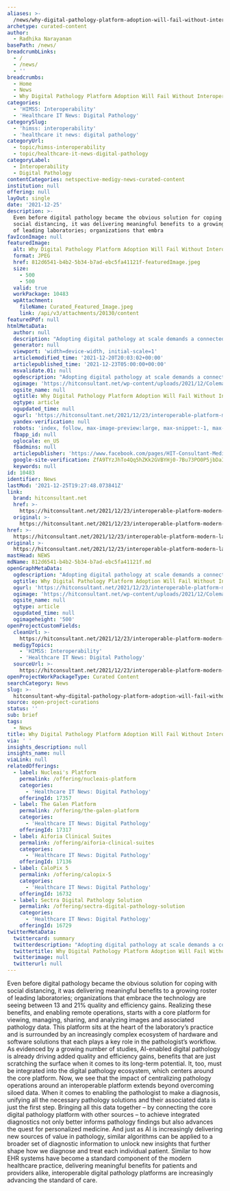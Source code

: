 ```yaml
---
aliases: >-
  /news/why-digital-pathology-platform-adoption-will-fail-without-interoperability
archetype: curated-content
author:
  - Radhika Narayanan
basePath: /news/
breadcrumbLinks:
  - /
  - /news/
  - ''
breadcrumbs:
  - Home
  - News
  - Why Digital Pathology Platform Adoption Will Fail Without Interoperability?
categories:
  - 'HIMSS: Interoperability'
  - 'Healthcare IT News: Digital Pathology'
categorySlug:
  - 'himss: interoperability'
  - 'healthcare it news: digital pathology'
categoryUrl:
  - topic/himss-interoperability
  - topic/healthcare-it-news-digital-pathology
categoryLabel:
  - Interoperability
  - Digital Pathology
contentCategories: netspective-medigy-news-curated-content
institution: null
offering: null
layOut: single
date: '2021-12-25'
description: >-
  Even before digital pathology became the obvious solution for coping with
  social distancing, it was delivering meaningful benefits to a growing roster
  of leading laboratories; organizations that embra
favIconImage: null
featuredImage:
  alt: Why Digital Pathology Platform Adoption Will Fail Without Interoperability?
  format: JPEG
  href: 812d6541-b4b2-5b34-b7ad-ebc5fa41121f-featuredImage.jpeg
  size:
    - 500
    - 500
  valid: true
  workPackage: 10483
  wpAttachment:
    fileName: Curated_Featured_Image.jpeg
    link: /api/v3/attachments/20130/content
featuredPdf: null
htmlMetaData:
  author: null
  description: "Adopting digital pathology at scale demands a connected approach grounded on best-of-breed interoperability.\_"
  generator: null
  viewport: 'width=device-width, initial-scale=1'
  articlemodified_time: '2021-12-20T20:03:02+00:00'
  articlepublished_time: '2021-12-23T05:00:00+00:00'
  msvalidate.01: null
  ogdescription: "Adopting digital pathology at scale demands a connected approach grounded on best-of-breed interoperability.\_"
  ogimage: 'https://hitconsultant.net/wp-content/uploads/2021/12/Coleman.jpeg'
  ogsite_name: null
  ogtitle: Why Digital Pathology Platform Adoption Will Fail Without Intoperability
  ogtype: article
  ogupdated_time: null
  ogurl: 'https://hitconsultant.net/2021/12/23/interoperable-platform-modern-lab/'
  yandex-verification: null
  robots: 'index, follow, max-image-preview:large, max-snippet:-1, max-video-preview:-1'
  fbapp_id: null
  oglocale: en_US
  fbadmins: null
  articlepublisher: 'https://www.facebook.com/pages/HIT-Consultant-Media/302199219847409'
  google-site-verification: ZfA9TYzJhTo4Qq5hZKk2GVBYHj0-7Bu73PO0P5jbDaI
  keywords: null
id: 10483
identifier: News
lastMod: '2021-12-25T19:27:48.073841Z'
link:
  brand: hitconsultant.net
  href: >-
    https://hitconsultant.net/2021/12/23/interoperable-platform-modern-lab/#.YcdvmGjP1PY
  original: >-
    https://hitconsultant.net/2021/12/23/interoperable-platform-modern-lab/#.YcdvmGjP1PY
href: >-
  https://hitconsultant.net/2021/12/23/interoperable-platform-modern-lab/#.YcdvmGjP1PY
original: >-
  https://hitconsultant.net/2021/12/23/interoperable-platform-modern-lab/#.YcdvmGjP1PY
mastHead: NEWS
mdName: 812d6541-b4b2-5b34-b7ad-ebc5fa41121f.md
openGraphMetaData:
  ogdescription: "Adopting digital pathology at scale demands a connected approach grounded on best-of-breed interoperability.\_"
  ogtitle: Why Digital Pathology Platform Adoption Will Fail Without Intoperability
  ogurl: 'https://hitconsultant.net/2021/12/23/interoperable-platform-modern-lab/'
  ogimage: 'https://hitconsultant.net/wp-content/uploads/2021/12/Coleman.jpeg'
  ogsite_name: null
  ogtype: article
  ogupdated_time: null
  ogimageheight: '500'
openProjectCustomFields:
  cleanUrl: >-
    https://hitconsultant.net/2021/12/23/interoperable-platform-modern-lab/#.YcdvmGjP1PY
  medigyTopics:
    - 'HIMSS: Interoperability'
    - 'Healthcare IT News: Digital Pathology'
  sourceUrl: >-
    https://hitconsultant.net/2021/12/23/interoperable-platform-modern-lab/#.YcdvmGjP1PY
openProjectWorkPackageType: Curated Content
searchCategory: News
slug: >-
  hitconsultant-why-digital-pathology-platform-adoption-will-fail-without-interoperability
source: open-project-curations
status: ''
sub: brief
tags:
  - News
title: Why Digital Pathology Platform Adoption Will Fail Without Interoperability?
via: ' '
insights_description: null
insights_name: null
viaLink: null
relatedOfferings:
  - label: Nucleai's Platform
    permalink: /offering/nucleais-platform
    categories:
      - 'Healthcare IT News: Digital Pathology'
    offeringId: 17357
  - label: The Galen Platform
    permalink: /offering/the-galen-platform
    categories:
      - 'Healthcare IT News: Digital Pathology'
    offeringId: 17317
  - label: Aiforia Clinical Suites
    permalink: /offering/aiforia-clinical-suites
    categories:
      - 'Healthcare IT News: Digital Pathology'
    offeringId: 17136
  - label: CaloPix 5
    permalink: /offering/calopix-5
    categories:
      - 'Healthcare IT News: Digital Pathology'
    offeringId: 16732
  - label: Sectra Digital Pathology Solution
    permalink: /offering/sectra-digital-pathology-solution
    categories:
      - 'Healthcare IT News: Digital Pathology'
    offeringId: 16729
twitterMetaData:
  twittercard: summary
  twitterdescription: "Adopting digital pathology at scale demands a connected approach grounded on best-of-breed interoperability.\_"
  twittertitle: Why Digital Pathology Platform Adoption Will Fail Without Intoperability
  twitterimage: null
  twitterurl: null
---
```

<p>Even before digital pathology became the obvious solution for coping with social distancing, it was delivering meaningful benefits to a growing roster of leading laboratories; organizations that embrace the technology are seeing between 13 and 21% quality and efficiency gains.
Realizing these benefits, and enabling remote operations, starts with a core platform for viewing, managing, sharing, and analyzing images and associated pathology data.
This platform sits at the heart of the laboratory’s practice and is surrounded by an increasingly complex ecosystem of hardware and software solutions that each plays a key role in the pathologist’s workflow.
As evidenced by a growing number of studies, AI-enabled digital pathology is already driving added quality and efficiency gains, benefits that are just scratching the surface when it comes to its long-term potential.
It, too, must be integrated into the digital pathology ecosystem, which centers around the core platform.
Now, we see that the impact of centralizing pathology operations around an interoperable platform extends beyond overcoming siloed data.
When it comes to enabling the pathologist to make a diagnosis, unifying all the necessary pathology solutions and their associated data is just the first step.
Bringing all this data together – by connecting the core digital pathology platform with other sources – to achieve integrated diagnostics not only better informs pathology findings but also advances the quest for personalized medicine.
And just as AI is increasingly delivering new sources of value in pathology, similar algorithms can be applied to a broader set of diagnostic information to unlock new insights that further shape how we diagnose and treat each individual patient.
Similar to how EHR systems have become a standard component of the modern healthcare practice, delivering meaningful benefits for patients and providers alike, interoperable digital pathology platforms are increasingly advancing the standard of care.</p>